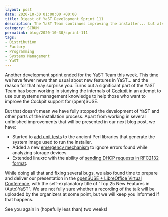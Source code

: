 ```yaml
---
layout: post
date: 2020-10-30 01:00:00 +00:00
title: Digest of YaST Development Sprint 111
description: The YaST Team continues improving the installer... but also ventures into new territories.
category: SCRUM
permalink: blog/2020-10-30/sprint-111
tags:
- Distribution
- Factory
- Programming
- Systems Management
- YaST
---
```


Another development sprint ended for the YaST Team this week. This time we have fewer news than
usual about new features in YaST... and the reason for that may surprise you. Turns out a
significant part of the YaST Team has been working in studying the internals of
[Cockpit](https://cockpit-project.org/) in an attempt to use our systems management knowledge to
help those who want to improve the Cockpit support for (open)SUSE.

But that doesn't mean we have fully stopped the development of YaST and other parts of the
installation process. Apart from working in several unfinished improvements that will be presented
in our next blog post, we have:

- Started to [add unit tests](https://github.com/openSUSE/installation-images/pull/434) to the
  ancient Perl libraries that generate the system image used to run the installer.
- Added a new [emergency mechanism](https://github.com/yast/yast-storage-ng/pull/1153) to ignore
  errors found while analyzing storage devices.
- Extended linuxrc with the ability of [sending DHCP requests in RFC2132
  format](https://github.com/openSUSE/linuxrc/pull/230).

While doing all that and fixing several bugs, we also found time to prepare and deliver our
presentation in the [openSUSE + LibreOffice Virtual
Conference](https://events.opensuse.org/conferences/oSLO/), with the self-explanatory title of
"Top 25 New Features in (Auto)YaST". We are not fully sure whether a recording of the talk will be
uploaded by the organizers at some point, but we will keep you informed if that happens.

See you again in (hopefully less than) two weeks!
